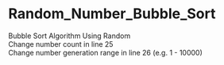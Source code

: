 # Random_Number_Bubble_Sort
Bubble Sort Algorithm Using Random   
Change number count in line 25   
Change number generation range in line 26 (e.g. 1 - 10000)
